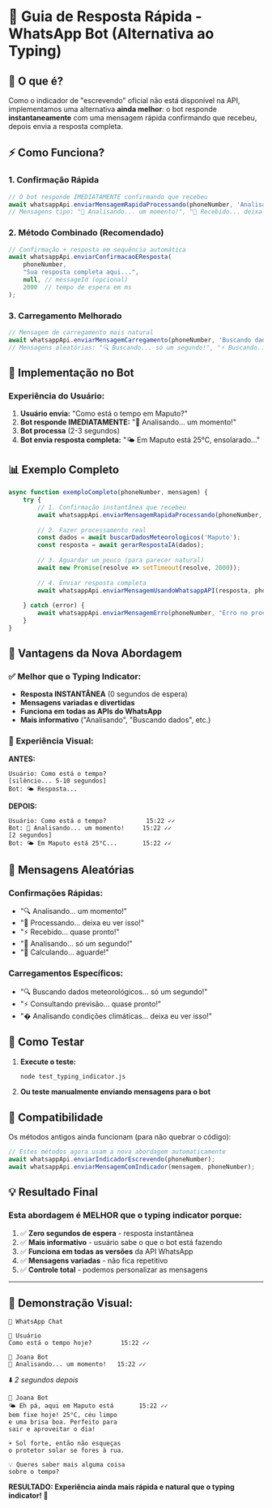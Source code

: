 # 📱 Guia de Resposta Rápida - WhatsApp Bot (Alternativa ao Typing)

## 🎯 O que é?
Como o indicador de "escrevendo" oficial não está disponível na API, implementamos uma alternativa **ainda melhor**: o bot responde **instantaneamente** com uma mensagem rápida confirmando que recebeu, depois envia a resposta completa.

## ⚡ Como Funciona?

### 1. **Confirmação Rápida**
```javascript
// O bot responde IMEDIATAMENTE confirmando que recebeu
await whatsappApi.enviarMensagemRapidaProcessando(phoneNumber, 'Analisando');
// Mensagens tipo: "🧠 Analisando... um momento!", "👀 Recebido... deixa eu ver isso!"
```

### 2. **Método Combinado (Recomendado)**
```javascript
// Confirmação + resposta em sequência automática
await whatsappApi.enviarConfirmacaoEResposta(
    phoneNumber, 
    "Sua resposta completa aqui...", 
    null, // messageId (opcional)
    2000  // tempo de espera em ms
);
```

### 3. **Carregamento Melhorado**
```javascript
// Mensagem de carregamento mais natural
await whatsappApi.enviarMensagemCarregamento(phoneNumber, 'Buscando dados meteorológicos');
// Mensagens aleatórias: "🔍 Buscando... só um segundo!", "⚡ Buscando... quase pronto!"
```

## 🔧 Implementação no Bot

### Experiência do Usuário:
1. **Usuário envia:** "Como está o tempo em Maputo?"
2. **Bot responde IMEDIATAMENTE:** "🧠 Analisando... um momento!"
3. **Bot processa** (2-3 segundos)
4. **Bot envia resposta completa:** "🌤️ Em Maputo está 25°C, ensolarado..."

## 📊 Exemplo Completo
```javascript
async function exemploCompleto(phoneNumber, mensagem) {
    try {
        // 1. Confirmação instantânea que recebeu
        await whatsappApi.enviarMensagemRapidaProcessando(phoneNumber, 'Analisando');
        
        // 2. Fazer processamento real
        const dados = await buscarDadosMeteorologicos('Maputo');
        const resposta = await gerarRespostaIA(dados);
        
        // 3. Aguardar um pouco (para parecer natural)
        await new Promise(resolve => setTimeout(resolve, 2000));
        
        // 4. Enviar resposta completa
        await whatsappApi.enviarMensagemUsandoWhatsappAPI(resposta, phoneNumber);
        
    } catch (error) {
        await whatsappApi.enviarMensagemErro(phoneNumber, "Erro no processamento");
    }
}
```

## 🎨 Vantagens da Nova Abordagem

### ✅ **Melhor que o Typing Indicator:**
- **Resposta INSTANTÂNEA** (0 segundos de espera)
- **Mensagens variadas e divertidas** 
- **Funciona em todas as APIs do WhatsApp**
- **Mais informativo** ("Analisando", "Buscando dados", etc.)

### 📱 **Experiência Visual:**

**ANTES:**
```
Usuário: Como está o tempo?
[silêncio... 5-10 segundos]
Bot: 🌤️ Resposta...
```

**DEPOIS:**
```
Usuário: Como está o tempo?           15:22 ✓✓
Bot: 🧠 Analisando... um momento!     15:22 ✓✓
[2 segundos]
Bot: 🌤️ Em Maputo está 25°C...       15:22 ✓✓
```

## 🎲 Mensagens Aleatórias

### Confirmações Rápidas:
- "🔍 Analisando... um momento!"
- "🧠 Processando... deixa eu ver isso!"
- "⚡ Recebido... quase pronto!"
- "👀 Analisando... só um segundo!"
- "🤖 Calculando... aguarde!"

### Carregamentos Específicos:
- "🔍 Buscando dados meteorológicos... só um segundo!"
- "⚡ Consultando previsão... quase pronto!"
- "� Analisando condições climáticas... deixa eu ver isso!"

## 🧪 Como Testar

1. **Execute o teste:**
   ```bash
   node test_typing_indicator.js
   ```

2. **Ou teste manualmente enviando mensagens para o bot**

## 🚨 Compatibilidade

Os métodos antigos ainda funcionam (para não quebrar o código):
```javascript
// Estes métodos agora usam a nova abordagem automaticamente
await whatsappApi.enviarIndicadorEscrevendo(phoneNumber);
await whatsappApi.enviarMensagemComIndicador(mensagem, phoneNumber);
```

## 💡 Resultado Final

### **Esta abordagem é MELHOR que o typing indicator porque:**

1. ✅ **Zero segundos de espera** - resposta instantânea
2. ✅ **Mais informativo** - usuário sabe o que o bot está fazendo
3. ✅ **Funciona em todas as versões** da API WhatsApp
4. ✅ **Mensagens variadas** - não fica repetitivo
5. ✅ **Controle total** - podemos personalizar as mensagens

---

## 🎯 Demonstração Visual:

```
📱 WhatsApp Chat

👤 Usuário
Como está o tempo hoje?        15:22 ✓✓

🤖 Joana Bot  
🧠 Analisando... um momento!   15:22 ✓✓
```

⬇️ *2 segundos depois*

```
🤖 Joana Bot
🌤️ Eh pá, aqui em Maputo está       15:22 ✓✓
bem fixe hoje! 25°C, céu limpo 
e uma brisa boa. Perfeito para
sair e aproveitar o dia! 

☀️ Sol forte, então não esqueças
o protetor solar se fores à rua.

💡 Queres saber mais alguma coisa 
sobre o tempo?
```

**RESULTADO: Experiência ainda mais rápida e natural que o typing indicator! 🎉**
